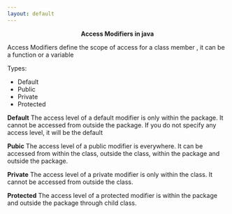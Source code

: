 ```yaml
---
layout: default
---
```


<center><b><p>Access Modifiers in java</p></b></center>

Access Modifiers define the scope of access for a class member , it can be a function or a variable

Types:
  - Default
  - Public
  - Private
  - Protected

<b>Default</b>
        The access level of a default modifier is only within the package. It cannot be accessed from outside the package. 
        If you do not specify any access level, it will be the default
 
<b>Pubic</b>
        The access level of a public modifier is everywhere. It can be accessed from within the class, outside the class, 
        within the package and outside the package.
        
<b>Private</b>
        The access level of a private modifier is only within the class. It cannot be accessed from outside the class.
        
<b>Protected</b>
        The access level of a protected modifier is within the package and outside the package through child class.
